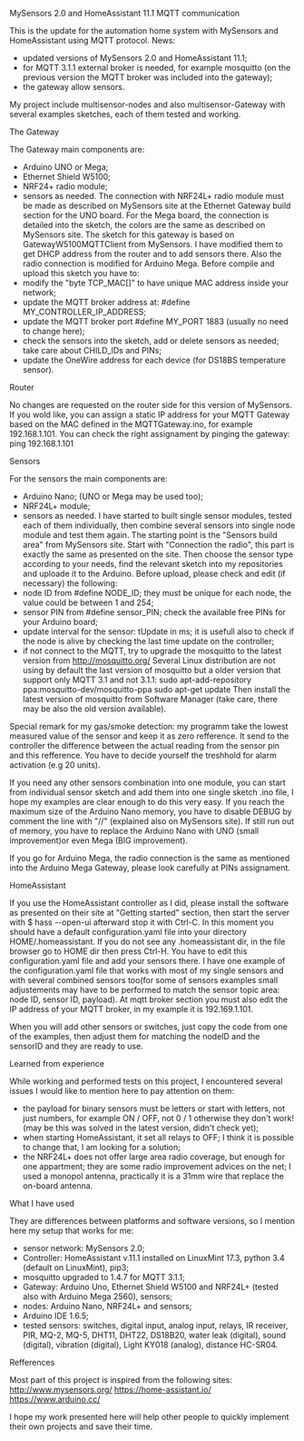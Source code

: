 MySensors 2.0 and HomeAssistant 11.1 MQTT communication

This is the update for the automation home system with MySensors and HomeAssistant using MQTT protocol.
News:
 - updated versions of MySensors 2.0 and HomeAssistant 11.1;
 - for MQTT 3.1.1 external broker is needed, for example mosquitto (on the previous version the MQTT broker was included into the gateway);
 - the gateway allow sensors.
 
My project include multisensor-nodes and also multisensor-Gateway with several examples sketches, each of them tested and working.

 
The Gateway

The Gateway main components are:
 - Arduino UNO or Mega;
 - Ethernet Shield W5100;
 - NRF24+ radio module;
 - sensors as needed.
The connection with NRF24L+ radio module must be made as described on MySensors site at the Ethernet Gateway build section for the UNO board. For the Mega board, the connection is detailed into the sketch, the colors are the same as described on MySensors site.
The sketch for this gateway is based on GatewayW5100MQTTClient from MySensors. I have modified them to get DHCP address from the router and to add sensors there. Also the radio connection is modified for Arduino Mega.
Before compile and upload this sketch you have to:
  - modify the "byte TCP_MAC[]" to have unique MAC address inside your network;
  - update the MQTT broker address at: #define MY_CONTROLLER_IP_ADDRESS;
  - update the MQTT broker port #define MY_PORT 1883 (usually no need to change here);
  - check the sensors into the sketch, add or delete sensors as needed; take care about CHILD_IDs and PINs;
  - update the OneWire address for each device (for DS18BS temperature sensor).

  
Router

No changes are requested on the router side for this version of MySensors. If you wold like, you can assign a static IP address for your MQTT Gateway based on the MAC defined in the MQTTGateway.ino, for example 192.168.1.101. You can check the right assignament by pinging the gateway:
   ping 192.168.1.101


Sensors

For the sensors the main components are:
 - Arduino Nano; (UNO or Mega may be used too);
 - NRF24L+ module;
 - sensors as needed.
I have started to built single sensor modules, tested each of them individually, then combine several sensors into single node module and test them again.
The starting point is the "Sensors build area" from MySensors site. 
Start with "Connection the radio", this part is exactly the same as presented on the site.
Then choose the sensor type according to your needs, find the relevant sketch into my repositories and uploade it to the Arduino. Before upload, please check and edit (if necessary) the following:
  - node ID from #define NODE_ID; they must be unique for each node, the value could be between 1 and 254;
  - sensor PIN from #define sensor_PIN; check the available free PINs for your Arduino board;
  - update interval for the sensor: tUpdate in ms; it is usefull also to check if the node is alive by checking the last time update on the controller;
  - if not connect to the MQTT, try to upgrade the mosquitto to the latest version from http://mosquitto.org/ 
Several Linux distribution are not using by default the last version of mosquitto but a older version that support only MQTT 3.1 and not 3.1.1:
sudo apt-add-repository ppa:mosquitto-dev/mosquitto-ppa
sudo apt-get update
Then install the latest version of mosquitto from Software Manager (take care, there may be also the old version available).

Special remark for my gas/smoke detection: my programm take the lowest measured value of the sensor and keep it as zero  refference. It send to the controller the difference between the actual reading from the sensor pin and this refference. You have to decide yourself the treshhold for alarm activation (e.g 20 units).

If you need any other sensors combination into one module, you can start from individual sensor sketch and add them into one single sketch .ino file, I hope my examples are clear enough to do this very easy.
If you reach the maximum size of the Arduino Nano memory, you have to disable DEBUG by comment the line with "//" (explained also on MySensors site). If still run out of memory, you have to replace the Arduino Nano with UNO (small improvement)or even Mega (BIG improvement).

If you go for Arduino Mega, the radio connection is the same as mentioned into the Arduino Mega Gateway, please look carefully at PINs assignament.


HomeAssistant

If you use the HomeAssistant controller as I did, please install the software as presented on their site at "Getting started" section, then start the server with
$ hass --open-ui 
afterward stop it with Ctrl-C. In this moment you should have a default configuration.yaml file into your directory HOME/.homeassistant. If you do not see any .homeassistant dir, in the file browser go to HOME dir then press Ctrl-H.
You have to edit this configuration.yaml file and add your sensors there. I have one example of the configuration.yaml file that works with most of my single sensors and with several combined sensors too(for some of sensors examples small adjustements may have to be performed to match the sensor topic area: node ID, sensor ID, payload).
At mqtt broker section you must also edit the IP address of your MQTT broker, in my example it is 192.169.1.101.

When you will add other sensors or switches, just copy the code from one of the examples, then adjust them for matching the nodeID and the sensorID and they are ready to use.


Learned from experience

While working and performed tests on this project, I encountered several issues I would like to mention here to pay attention on them:
  - the payload for binary sensors must be letters or start with letters, not just numbers, for example ON / OFF, not 0 / 1 otherwise they don't work! (may be this was solved in the latest version, didn't check yet);
  - when starting HomeAssistant, it set all relays to OFF; I think it is possible to change that, I am looking for a solution;
  - the NRF24L+ does not offer large area radio coverage, but enough for one appartment; they are some radio improvement advices on the net; I used a monopol antenna, practically it is a 31mm wire that replace the on-board antenna.
  

What I have used

They are differences between platforms and software versions, so I mention here my setup that works for me:
  - sensor network: MySensors 2.0;
  - Controller: HomeAssistant v.11.1 installed on LinuxMint 17.3, python 3.4 (default on LinuxMint), pip3;
  - mosquitto upgraded to 1.4.7 for MQTT 3.1.1;
  - Gateway: Arduino Uno, Ethernet Shield W5100 and NRF24L+ (tested also with Arduino Mega 2560), sensors;
  - nodes: Arduino Nano, NRF24L+ and sensors;
  - Arduino IDE 1.6.5;
  - tested sensors: switches, digital input, analog input, relays, IR receiver, PIR, MQ-2, MQ-5, DHT11, DHT22, DS18B20, water leak (digital), sound (digital), vibration (digital), Light KY018 (analog), distance HC-SR04.

  
Refferences

Most part of this project is inspired from the following sites:
http://www.mysensors.org/
https://home-assistant.io/
https://www.arduino.cc/


I hope my work presented here will help other people to quickly implement their own projects and save their time.





